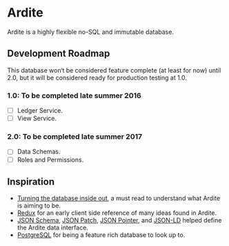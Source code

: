 # Ardite
Ardite is a highly flexible no-SQL and immutable database.

## Development Roadmap
This database won‘t be considered feature complete (at least for now) until 2.0, but it will be considered ready for production testing at 1.0.

### 1.0: To be completed late summer 2016
- [ ] Ledger Service.
- [ ] View Service.

### 2.0: To be completed late summer 2017
- [ ] Data Schemas.
- [ ] Roles and Permissions.

## Inspiration
- [Turning the database inside out](http://www.confluent.io/blog/turning-the-database-inside-out-with-apache-samza/), a must read to understand what Ardite is aiming to be.
- [Redux](http://redux.js.org) for an early client side reference of many ideas found in Ardite.
- [JSON Schema](http://tools.ietf.org/html/draft-zyp-json-schema-03), [JSON Patch](http://tools.ietf.org/html/rfc6902), [JSON Pointer](http://tools.ietf.org/html/rfc6901), and [JSON-LD](http://www.w3.org/TR/json-ld/) helped define the Ardite data interface.
- [PostgreSQL](http://www.postgresql.org) for being a feature rich database to look up to.
